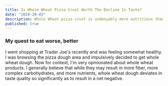 ```yaml
---
title: Is Whole Wheat Pizza Crust Worth The Decline In Taste?
date: "2019-20-03"
description: Whole Wheat pizza crust is undenyably more nutritious than white. I investigate the merits of such a change.
published: true
---
```


### My quest to eat worse, better
I went shopping at Trader Joe's recently and was feeling somewhat healthy. I was browsing the pizza dough area and impulsively decided to get whole wheat dough. Now for context, I'm very opinionated about whole wheat products. I generally believe that while they may result in more fiber, more complex carbohydrates, and more nutrients, whole wheat dough deviates in taste quality so significantly as to result in a net negative. 
